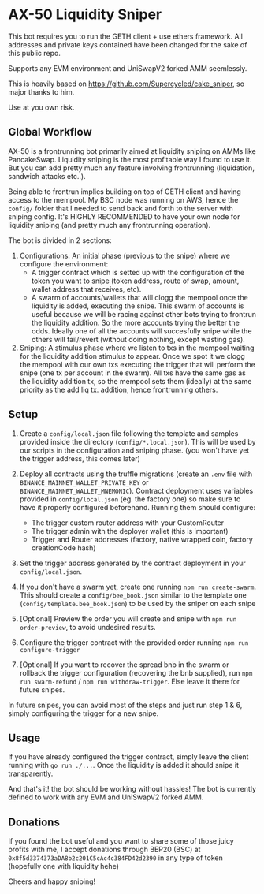 # AX-50 Liquidity Sniper

This bot requires you to run the GETH client + use ethers framework. All addresses and private keys contained have been changed for the sake of this public repo. 

Supports any EVM environment and UniSwapV2 forked AMM seemlessly.

This is heavily based on https://github.com/Supercycled/cake_sniper, so major thanks to him.

Use at you own risk.

## Global Workflow

AX-50 is a frontrunning bot primarily aimed at liquidity sniping on AMMs like PancakeSwap. Liquidity sniping is the most profitable way I found to use it. But you can add pretty much any feature involving frontrunning (liquidation, sandwich attacks etc..).

Being able to frontrun implies building on top of GETH client and having access to the mempool. My BSC node was running on AWS, hence the `config/` folder that I needed to send back and forth to the server with sniping config. It's HIGHLY RECOMMENDED to have your own node for liquidity sniping (and pretty much any frontrunning operation).

The bot is divided in 2 sections:
1. Configurations: An initial phase (previous to the snipe) where we configure the environment:
    * A trigger contract which is setted up with the configuration of the token you want to snipe (token address, route of swap, amount, wallet address that receives, etc).
    * A swarm of accounts/wallets that will clogg the mempool once the liquidity is added, executing the snipe. This swarm of accounts is useful because we will be racing against other bots trying to frontrun the liquidity addition. So the more accounts trying the better the odds. Ideally one of all the accounts will succesfully snipe while the others will fail/revert (without doing nothing, except wasting gas).
2. Sniping: A stimulus phase where we listen to txs in the mempool waiting for the liquidity addition stimulus to appear. Once we spot it we clogg the mempool with our own txs executing the trigger that will perform the snipe (one tx per account in the swarm). All txs have the same gas as the liquidity addition tx, so the mempool sets them (ideally) at the same priority as the add liq tx. addition, hence frontrunning others.

## Setup

1. Create a `config/local.json` file following the template and samples provided inside the directory (`config/*.local.json`). This will be used by our scripts in the configuration and sniping phase. (you won't have yet the trigger address, this comes later)

2. Deploy all contracts using the truffle migrations (create an `.env` file with `BINANCE_MAINNET_WALLET_PRIVATE_KEY` or `BINANCE_MAINNET_WALLET_MNEMONIC`). Contract deployment uses variables provided in `config/local.json` (eg. the factory one) so make sure to have it properly configured beforehand. Running them should configure:
    - The trigger custom router address with your CustomRouter
    - The trigger admin with the deployer wallet (this is important)
    - Trigger and Router addresses (factory, native wrapped coin, factory creationCode hash)

3. Set the trigger address generated by the contract deployment in your `config/local.json`.

4. If you don't have a swarm yet, create one running `npm run create-swarm`. This should create a `config/bee_book.json` similar to the template one (`config/template.bee_book.json`) to be used by the sniper on each snipe

5. \[Optional\] Preview the order you will create and snipe with `npm run order-preview`, to avoid undesired results.

6. Configure the trigger contract with the provided order running `npm run configure-trigger`

7. \[Optional\] If you want to recover the spread bnb in the swarm or rollback the trigger configuration (recovering the bnb supplied), run `npm run swarm-refund` / `npm run withdraw-trigger`. Else leave it there for future snipes.

In future snipes, you can avoid most of the steps and just run step 1 & 6, simply configuring the trigger for a new snipe.

## Usage

If you have already configured the trigger contract, simply leave the client running with `go run ./...`. Once the liquidity is added it should snipe it transparently.

And that's it! the bot should be working without hassles! The bot is currently defined to work with any EVM and UniSwapV2 forked AMM.

## Donations

If you found the bot useful and you want to share some of those juicy profits with me, I accept donations through BEP20 (BSC) at `0x8f5d3374373aDA8b2c201C5cAc4c384FD42d2390` in any type of token (hopefully one with liquidity hehe)

Cheers and happy sniping!